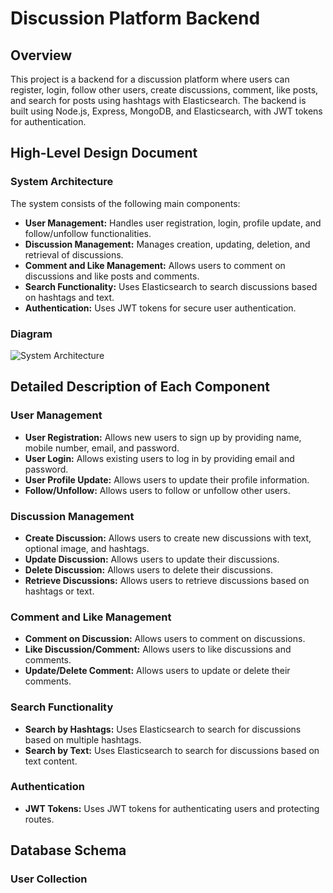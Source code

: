 # Discussion Platform Backend

## Overview

This project is a backend for a discussion platform where users can register, login, follow other users, create discussions, comment, like posts, and search for posts using hashtags with Elasticsearch. The backend is built using Node.js, Express, MongoDB, and Elasticsearch, with JWT tokens for authentication.

## High-Level Design Document

### System Architecture

The system consists of the following main components:
- **User Management:** Handles user registration, login, profile update, and follow/unfollow functionalities.
- **Discussion Management:** Manages creation, updating, deletion, and retrieval of discussions.
- **Comment and Like Management:** Allows users to comment on discussions and like posts and comments.
- **Search Functionality:** Uses Elasticsearch to search discussions based on hashtags and text.
- **Authentication:** Uses JWT tokens for secure user authentication.

### Diagram

![System Architecture](./diagrams/system-architecture.png)

## Detailed Description of Each Component

### User Management
- **User Registration:** Allows new users to sign up by providing name, mobile number, email, and password.
- **User Login:** Allows existing users to log in by providing email and password.
- **User Profile Update:** Allows users to update their profile information.
- **Follow/Unfollow:** Allows users to follow or unfollow other users.

### Discussion Management
- **Create Discussion:** Allows users to create new discussions with text, optional image, and hashtags.
- **Update Discussion:** Allows users to update their discussions.
- **Delete Discussion:** Allows users to delete their discussions.
- **Retrieve Discussions:** Allows users to retrieve discussions based on hashtags or text.

### Comment and Like Management
- **Comment on Discussion:** Allows users to comment on discussions.
- **Like Discussion/Comment:** Allows users to like discussions and comments.
- **Update/Delete Comment:** Allows users to update or delete their comments.

### Search Functionality
- **Search by Hashtags:** Uses Elasticsearch to search for discussions based on multiple hashtags.
- **Search by Text:** Uses Elasticsearch to search for discussions based on text content.

### Authentication
- **JWT Tokens:** Uses JWT tokens for authenticating users and protecting routes.

## Database Schema

### User Collection
 
